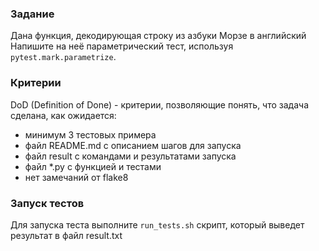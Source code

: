 ### Задание


Дана функция, декодирующая строку из азбуки Морзе в английский<br/>
Напишите на неё параметрический тест, используя `pytest.mark.parametrize`.


### Критерии


DoD (Definition of Done) - критерии, позволяющие понять, что задача сделана, как ожидается:

- минимум 3 тестовых примера
- файл README.md с описанием шагов для запуска
- файл result с командами и результатами запуска
- файл *.py с функцией и тестами
- нет замечаний от flake8


### Запуск тестов


Для запуска теста выполните `run_tests.sh` скрипт, который выведет результат в файл result.txt
